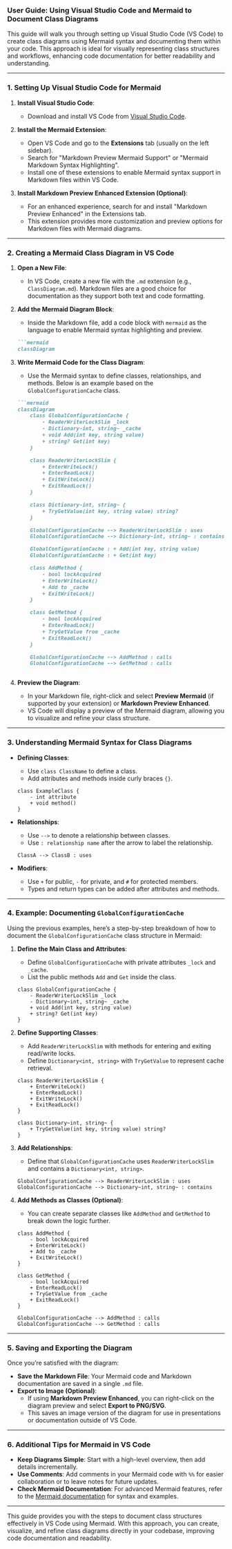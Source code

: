 ### User Guide: Using Visual Studio Code and Mermaid to Document Class Diagrams

This guide will walk you through setting up Visual Studio Code (VS Code) to create class diagrams using Mermaid syntax and documenting them within your code. This approach is ideal for visually representing class structures and workflows, enhancing code documentation for better readability and understanding.

---

### 1. **Setting Up Visual Studio Code for Mermaid**

1. **Install Visual Studio Code**:
   - Download and install VS Code from [Visual Studio Code](https://code.visualstudio.com/).
   
2. **Install the Mermaid Extension**:
   - Open VS Code and go to the **Extensions** tab (usually on the left sidebar).
   - Search for "Markdown Preview Mermaid Support" or "Mermaid Markdown Syntax Highlighting".
   - Install one of these extensions to enable Mermaid syntax support in Markdown files within VS Code.

3. **Install Markdown Preview Enhanced Extension (Optional)**:
   - For an enhanced experience, search for and install "Markdown Preview Enhanced" in the Extensions tab.
   - This extension provides more customization and preview options for Markdown files with Mermaid diagrams.

---

### 2. **Creating a Mermaid Class Diagram in VS Code**

1. **Open a New File**:
   - In VS Code, create a new file with the `.md` extension (e.g., `ClassDiagram.md`). Markdown files are a good choice for documentation as they support both text and code formatting.

2. **Add the Mermaid Diagram Block**:
   - Inside the Markdown file, add a code block with `mermaid` as the language to enable Mermaid syntax highlighting and preview.

   ```markdown
   ```mermaid
   classDiagram
   ```

3. **Write Mermaid Code for the Class Diagram**:
   - Use the Mermaid syntax to define classes, relationships, and methods. Below is an example based on the `GlobalConfigurationCache` class.

   ```markdown
   ```mermaid
   classDiagram
       class GlobalConfigurationCache {
           - ReaderWriterLockSlim _lock
           - Dictionary~int, string~ _cache
           + void Add(int key, string value)
           + string? Get(int key)
       }

       class ReaderWriterLockSlim {
           + EnterWriteLock()
           + EnterReadLock()
           + ExitWriteLock()
           + ExitReadLock()
       }

       class Dictionary~int, string~ {
           + TryGetValue(int key, string value) string?
       }

       GlobalConfigurationCache --> ReaderWriterLockSlim : uses
       GlobalConfigurationCache --> Dictionary~int, string~ : contains

       GlobalConfigurationCache : + Add(int key, string value)
       GlobalConfigurationCache : + Get(int key)

       class AddMethod {
           - bool lockAcquired
           + EnterWriteLock()
           + Add to _cache
           + ExitWriteLock()
       }

       class GetMethod {
           - bool lockAcquired
           + EnterReadLock()
           + TryGetValue from _cache
           + ExitReadLock()
       }

       GlobalConfigurationCache --> AddMethod : calls
       GlobalConfigurationCache --> GetMethod : calls
   ```
   ```

4. **Preview the Diagram**:
   - In your Markdown file, right-click and select **Preview Mermaid** (if supported by your extension) or **Markdown Preview Enhanced**.
   - VS Code will display a preview of the Mermaid diagram, allowing you to visualize and refine your class structure.

---

### 3. **Understanding Mermaid Syntax for Class Diagrams**

- **Defining Classes**:
  - Use `class ClassName` to define a class.
  - Add attributes and methods inside curly braces `{}`.

  ```mermaid
  class ExampleClass {
      - int attribute
      + void method()
  }
  ```

- **Relationships**:
  - Use `-->` to denote a relationship between classes.
  - Use `: relationship name` after the arrow to label the relationship.

  ```mermaid
  ClassA --> ClassB : uses
  ```

- **Modifiers**:
  - Use `+` for public, `-` for private, and `#` for protected members.
  - Types and return types can be added after attributes and methods.

---

### 4. **Example: Documenting `GlobalConfigurationCache`**

Using the previous examples, here’s a step-by-step breakdown of how to document the `GlobalConfigurationCache` class structure in Mermaid:

1. **Define the Main Class and Attributes**:
   - Define `GlobalConfigurationCache` with private attributes `_lock` and `_cache`.
   - List the public methods `Add` and `Get` inside the class.

   ```mermaid
   class GlobalConfigurationCache {
       - ReaderWriterLockSlim _lock
       - Dictionary~int, string~ _cache
       + void Add(int key, string value)
       + string? Get(int key)
   }
   ```

2. **Define Supporting Classes**:
   - Add `ReaderWriterLockSlim` with methods for entering and exiting read/write locks.
   - Define `Dictionary<int, string>` with `TryGetValue` to represent cache retrieval.

   ```mermaid
   class ReaderWriterLockSlim {
       + EnterWriteLock()
       + EnterReadLock()
       + ExitWriteLock()
       + ExitReadLock()
   }

   class Dictionary~int, string~ {
       + TryGetValue(int key, string value) string?
   }
   ```

3. **Add Relationships**:
   - Define that `GlobalConfigurationCache` uses `ReaderWriterLockSlim` and contains a `Dictionary<int, string>`.

   ```mermaid
   GlobalConfigurationCache --> ReaderWriterLockSlim : uses
   GlobalConfigurationCache --> Dictionary~int, string~ : contains
   ```

4. **Add Methods as Classes (Optional)**:
   - You can create separate classes like `AddMethod` and `GetMethod` to break down the logic further.

   ```mermaid
   class AddMethod {
       - bool lockAcquired
       + EnterWriteLock()
       + Add to _cache
       + ExitWriteLock()
   }

   class GetMethod {
       - bool lockAcquired
       + EnterReadLock()
       + TryGetValue from _cache
       + ExitReadLock()
   }

   GlobalConfigurationCache --> AddMethod : calls
   GlobalConfigurationCache --> GetMethod : calls
   ```

---

### 5. **Saving and Exporting the Diagram**

Once you’re satisfied with the diagram:

- **Save the Markdown File**: Your Mermaid code and Markdown documentation are saved in a single `.md` file.
- **Export to Image (Optional)**:
  - If using **Markdown Preview Enhanced**, you can right-click on the diagram preview and select **Export to PNG/SVG**.
  - This saves an image version of the diagram for use in presentations or documentation outside of VS Code.

---

### 6. **Additional Tips for Mermaid in VS Code**

- **Keep Diagrams Simple**: Start with a high-level overview, then add details incrementally.
- **Use Comments**: Add comments in your Mermaid code with `%%` for easier collaboration or to leave notes for future updates.
- **Check Mermaid Documentation**: For advanced Mermaid features, refer to the [Mermaid documentation](https://mermaid-js.github.io/mermaid/#/) for syntax and examples.

---

This guide provides you with the steps to document class structures effectively in VS Code using Mermaid. With this approach, you can create, visualize, and refine class diagrams directly in your codebase, improving code documentation and readability.
